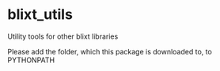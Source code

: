 # blixt_utils
Utility tools for other blixt libraries

Please add the folder, which this package is downloaded to, to PYTHONPATH
